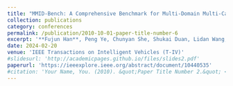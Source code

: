 ```yaml
---
title: "MMID-Bench: A Comprehensive Benchmark for Multi-Domain Multi-Category Intrusion Detection"
collection: publications
category: conferences
permalink: /publication/2010-10-01-paper-title-number-6
excerpt: '**Fujun Han**, Peng Ye, Chunyan She, Shukai Duan, Lidan Wang, Derong Liu'
date: 2024-02-20
venue: 'IEEE Transactions on Intelligent Vehicles (T-IV)'
#slidesurl: 'http://academicpages.github.io/files/slides2.pdf'
paperurl: 'https://ieeexplore.ieee.org/abstract/document/10440535'
#citation: 'Your Name, You. (2010). &quot;Paper Title Number 2.&quot; <i>Journal 1</i>. 1(2).'
---
```

